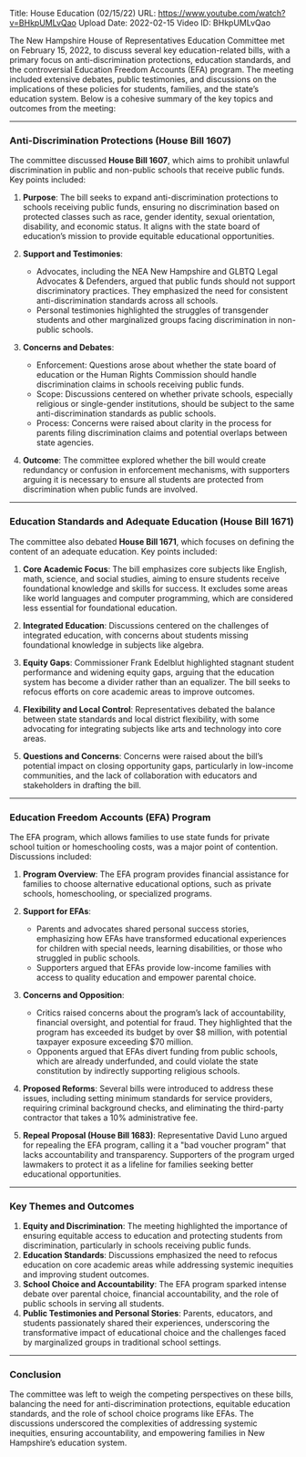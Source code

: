 Title: House Education (02/15/22)
URL: https://www.youtube.com/watch?v=BHkpUMLvQao
Upload Date: 2022-02-15
Video ID: BHkpUMLvQao

The New Hampshire House of Representatives Education Committee met on February 15, 2022, to discuss several key education-related bills, with a primary focus on anti-discrimination protections, education standards, and the controversial Education Freedom Accounts (EFA) program. The meeting included extensive debates, public testimonies, and discussions on the implications of these policies for students, families, and the state’s education system. Below is a cohesive summary of the key topics and outcomes from the meeting:

---

### **Anti-Discrimination Protections (House Bill 1607)**
The committee discussed **House Bill 1607**, which aims to prohibit unlawful discrimination in public and non-public schools that receive public funds. Key points included:

1. **Purpose**: The bill seeks to expand anti-discrimination protections to schools receiving public funds, ensuring no discrimination based on protected classes such as race, gender identity, sexual orientation, disability, and economic status. It aligns with the state board of education’s mission to provide equitable educational opportunities.

2. **Support and Testimonies**:
   - Advocates, including the NEA New Hampshire and GLBTQ Legal Advocates & Defenders, argued that public funds should not support discriminatory practices. They emphasized the need for consistent anti-discrimination standards across all schools.
   - Personal testimonies highlighted the struggles of transgender students and other marginalized groups facing discrimination in non-public schools.

3. **Concerns and Debates**:
   - Enforcement: Questions arose about whether the state board of education or the Human Rights Commission should handle discrimination claims in schools receiving public funds.
   - Scope: Discussions centered on whether private schools, especially religious or single-gender institutions, should be subject to the same anti-discrimination standards as public schools.
   - Process: Concerns were raised about clarity in the process for parents filing discrimination claims and potential overlaps between state agencies.

4. **Outcome**: The committee explored whether the bill would create redundancy or confusion in enforcement mechanisms, with supporters arguing it is necessary to ensure all students are protected from discrimination when public funds are involved.

---

### **Education Standards and Adequate Education (House Bill 1671)**
The committee also debated **House Bill 1671**, which focuses on defining the content of an adequate education. Key points included:

1. **Core Academic Focus**: The bill emphasizes core subjects like English, math, science, and social studies, aiming to ensure students receive foundational knowledge and skills for success. It excludes some areas like world languages and computer programming, which are considered less essential for foundational education.

2. **Integrated Education**: Discussions centered on the challenges of integrated education, with concerns about students missing foundational knowledge in subjects like algebra.

3. **Equity Gaps**: Commissioner Frank Edelblut highlighted stagnant student performance and widening equity gaps, arguing that the education system has become a divider rather than an equalizer. The bill seeks to refocus efforts on core academic areas to improve outcomes.

4. **Flexibility and Local Control**: Representatives debated the balance between state standards and local district flexibility, with some advocating for integrating subjects like arts and technology into core areas.

5. **Questions and Concerns**: Concerns were raised about the bill’s potential impact on closing opportunity gaps, particularly in low-income communities, and the lack of collaboration with educators and stakeholders in drafting the bill.

---

### **Education Freedom Accounts (EFA) Program**
The EFA program, which allows families to use state funds for private school tuition or homeschooling costs, was a major point of contention. Discussions included:

1. **Program Overview**: The EFA program provides financial assistance for families to choose alternative educational options, such as private schools, homeschooling, or specialized programs.

2. **Support for EFAs**:
   - Parents and advocates shared personal success stories, emphasizing how EFAs have transformed educational experiences for children with special needs, learning disabilities, or those who struggled in public schools.
   - Supporters argued that EFAs provide low-income families with access to quality education and empower parental choice.

3. **Concerns and Opposition**:
   - Critics raised concerns about the program’s lack of accountability, financial oversight, and potential for fraud. They highlighted that the program has exceeded its budget by over $8 million, with potential taxpayer exposure exceeding $70 million.
   - Opponents argued that EFAs divert funding from public schools, which are already underfunded, and could violate the state constitution by indirectly supporting religious schools.

4. **Proposed Reforms**: Several bills were introduced to address these issues, including setting minimum standards for service providers, requiring criminal background checks, and eliminating the third-party contractor that takes a 10% administrative fee.

5. **Repeal Proposal (House Bill 1683)**: Representative David Luno argued for repealing the EFA program, calling it a "bad voucher program" that lacks accountability and transparency. Supporters of the program urged lawmakers to protect it as a lifeline for families seeking better educational opportunities.

---

### **Key Themes and Outcomes**
1. **Equity and Discrimination**: The meeting highlighted the importance of ensuring equitable access to education and protecting students from discrimination, particularly in schools receiving public funds.
2. **Education Standards**: Discussions emphasized the need to refocus education on core academic areas while addressing systemic inequities and improving student outcomes.
3. **School Choice and Accountability**: The EFA program sparked intense debate over parental choice, financial accountability, and the role of public schools in serving all students.
4. **Public Testimonies and Personal Stories**: Parents, educators, and students passionately shared their experiences, underscoring the transformative impact of educational choice and the challenges faced by marginalized groups in traditional school settings.

---

### **Conclusion**
The committee was left to weigh the competing perspectives on these bills, balancing the need for anti-discrimination protections, equitable education standards, and the role of school choice programs like EFAs. The discussions underscored the complexities of addressing systemic inequities, ensuring accountability, and empowering families in New Hampshire’s education system.